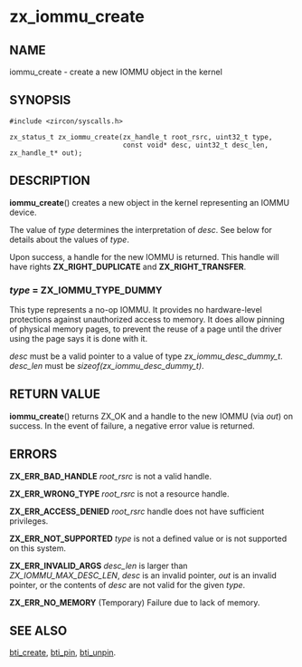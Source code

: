 # zx_iommu_create

## NAME

iommu_create - create a new IOMMU object in the kernel

## SYNOPSIS

```
#include <zircon/syscalls.h>

zx_status_t zx_iommu_create(zx_handle_t root_rsrc, uint32_t type,
                            const void* desc, uint32_t desc_len, zx_handle_t* out);
```

## DESCRIPTION

**iommu_create**() creates a new object in the kernel representing an IOMMU device.

The value of *type* determines the interpretation of *desc*.  See below for
details about the values of *type*.

Upon success, a handle for the new IOMMU is returned.  This handle will have rights
**ZX_RIGHT_DUPLICATE** and **ZX_RIGHT_TRANSFER**.

### *type* = **ZX_IOMMU_TYPE_DUMMY**

This type represents a no-op IOMMU.  It provides no hardware-level protections
against unauthorized access to memory.  It does allow pinning of physical memory
pages, to prevent the reuse of a page until the driver using the page says it is
done with it.

*desc* must be a valid pointer to a value of type *zx_iommu_desc_dummy_t*.
*desc_len* must be *sizeof(zx_iommu_desc_dummy_t)*.

## RETURN VALUE

**iommu_create**() returns ZX_OK and a handle to the new IOMMU
(via *out*) on success.  In the event of failure, a negative error value
is returned.

## ERRORS

**ZX_ERR_BAD_HANDLE**  *root_rsrc* is not a valid handle.

**ZX_ERR_WRONG_TYPE**  *root_rsrc* is not a resource handle.

**ZX_ERR_ACCESS_DENIED**  *root_rsrc* handle does not have sufficient privileges.

**ZX_ERR_NOT_SUPPORTED** *type* is not a defined value or is not
supported on this system.

**ZX_ERR_INVALID_ARGS**  *desc_len* is larger than *ZX_IOMMU_MAX_DESC_LEN*,
*desc* is an invalid pointer, *out* is an invalid pointer, or the contents of
*desc* are not valid for the given *type*.

**ZX_ERR_NO_MEMORY**  (Temporary) Failure due to lack of memory.

## SEE ALSO

[bti_create](bti_create.md),
[bti_pin](bti_unpin.md),
[bti_unpin](bti_unpin.md).
